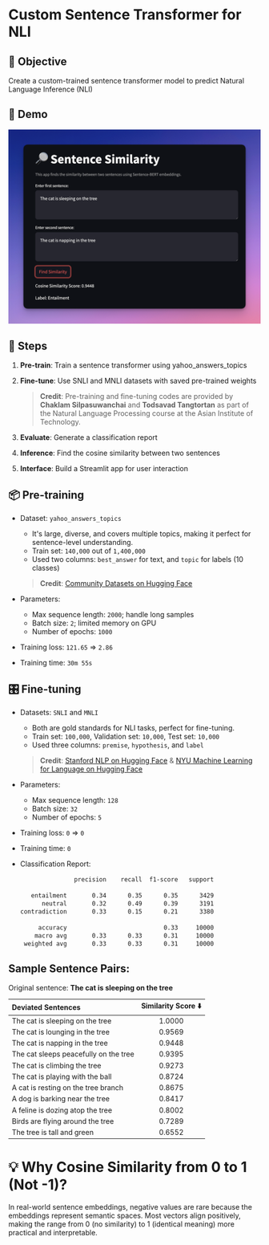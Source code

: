 # Custom Sentence Transformer for NLI

## 🎯 Objective

Create a custom-trained sentence transformer model to predict Natural Language Inference (NLI)


## 🚀 Demo
![Demo](images/demo.png)

## 📝 Steps

1. **Pre-train**: Train a sentence transformer using yahoo_answers_topics
2. **Fine-tune**: Use SNLI and MNLI datasets with saved pre-trained weights

   > **Credit**: Pre-training and fine-tuning codes are provided by **Chaklam Silpasuwanchai** and **Todsavad Tangtortan** as part of the Natural Language Processing course at the Asian Institute of Technology.

3. **Evaluate**: Generate a classification report
4. **Inference**: Find the cosine similarity between two sentences
5. **Interface**: Build a Streamlit app for user interaction


## 📦 Pre-training

* Dataset: `yahoo_answers_topics`
   * It's large, diverse, and covers multiple topics, making it perfect for sentence-level understanding.
   * Train set: `140,000` out of `1,400,000`
   * Used two columns: `best_answer` for text, and `topic` for labels (10 classes)

   > **Credit**: [Community Datasets on Hugging Face](https://huggingface.co/datasets/community-datasets/yahoo_answers_topics)

* Parameters:
   * Max sequence length: `2000`; handle long samples
   * Batch size: `2`; limited memory on GPU
   * Number of epochs: `1000`
* Training loss: `121.65` ⇒ `2.86`   
* Training time: `30m 55s`



## 🎛️ Fine-tuning

* Datasets: `SNLI` and `MNLI`
    * Both are gold standards for NLI tasks, perfect for fine-tuning.
    * Train set: `100,000`, Validation set: `10,000`, Test set: `10,000`
    * Used three columns: `premise`, `hypothesis`, and `label`

   > **Credit**: [Stanford NLP on Hugging Face](https://huggingface.co/datasets/stanfordnlp/snli) & [NYU Machine Learning for Language on Hugging Face](https://huggingface.co/datasets/nyu-mll/glue)

* Parameters:
   * Max sequence length: `128`
   * Batch size: `32`
   * Number of epochs: `5`
* Training loss: `0` ⇒ `0`
* Training time: `0`

* Classification Report:

   ```
                  precision    recall  f1-score   support
   
      entailment       0.34      0.35      0.35      3429
         neutral       0.32      0.49      0.39      3191
   contradiction       0.33      0.15      0.21      3380
   
        accuracy                           0.33     10000
       macro avg       0.33      0.33      0.31     10000
    weighted avg       0.33      0.33      0.31     10000
   ```

## Sample Sentence Pairs:

Original sentence: **The cat is sleeping on the tree**

| Deviated Sentences | Similarity Score ⬇️ |
| :----------------- | :----------------------------: |
| The cat is sleeping on the tree | 1.0000 |
| The cat is lounging in the tree | 0.9569 |
| The cat is napping in the tree | 0.9448 |
| The cat sleeps peacefully on the tree | 0.9395 |
| The cat is climbing the tree | 0.9273 |
| The cat is playing with the ball | 0.8724 |
| A cat is resting on the tree branch | 0.8675 |
| A dog is barking near the tree | 0.8417 |
| A feline is dozing atop the tree | 0.8002 |
| Birds are flying around the tree | 0.7289 |
| The tree is tall and green | 0.6552 |


# 💡 Why Cosine Similarity from 0 to 1 (Not -1)?

In real-world sentence embeddings, negative values are rare because the embeddings represent semantic spaces. Most vectors align positively, making the range from 0 (no similarity) to 1 (identical meaning) more practical and interpretable.
